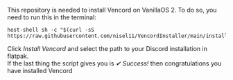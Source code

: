 This repository is needed to install Vencord on VanillaOS 2.
To do so, you need to run this in the terminal:
```
host-shell sh -c "$(curl -sS https://raw.githubusercontent.com/nisel11/VencordInstaller/main/install.sh)"
```
Click *Install Vencord* and select the path to your Discord installation in flatpak.      
If the last thing the script gives you is *✔ Success!* then congratulations you have installed Vencord 
